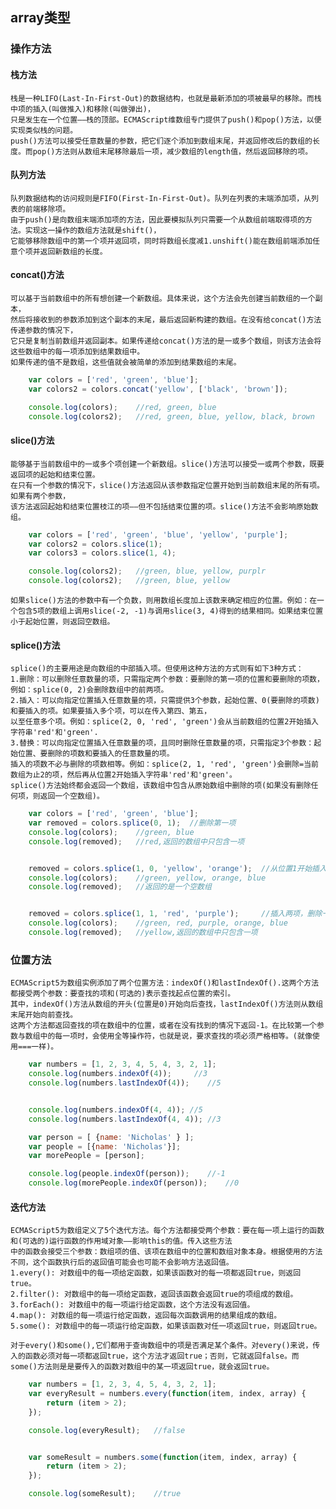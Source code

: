 ## array类型
### 操作方法
#### 栈方法
    栈是一种LIFO(Last-In-First-Out)的数据结构，也就是最新添加的项被最早的移除。而栈中项的插入(叫做推入)和移除(叫做弹出)，  
    只是发生在一个位置——栈的顶部。ECMAScript维数组专门提供了push()和pop()方法，以便实现类似栈的问题。
    push()方法可以接受任意数量的参数，把它们逐个添加到数组末尾，并返回修改后的数组的长度。而pop()方法则从数组末尾移除最后一项，减少数组的length值，然后返回移除的项。
#### 队列方法
    队列数据结构的访问规则是FIFO(First-In-First-Out)。队列在列表的末端添加项，从列表的前端移除项。  
    由于push()是向数组末端添加项的方法，因此要模拟队列只需要一个从数组前端取得项的方法。实现这一操作的数组方法就是shift()，  
    它能够移除数组中的第一个项并返回项，同时将数组长度减1.unshift()能在数组前端添加任意个项并返回新数组的长度。
#### concat()方法
    可以基于当前数组中的所有想创建一个新数组。具体来说，这个方法会先创建当前数组的一个副本，  
    然后将接收到的参数添加到这个副本的末尾，最后返回新构建的数组。在没有给concat()方法传递参数的情况下，  
    它只是复制当前数组并返回副本。如果传递给concat()方法的是一或多个数组，则该方法会将这些数组中的每一项添加到结果数组中。  
    如果传递的值不是数组，这些值就会被简单的添加到结果数组的末尾。
```javascript
    var colors = ['red', 'green', 'blue'];
    var colors2 = colors.concat('yellow', ['black', 'brown']);

    console.log(colors);    //red, green, blue
    console.log(colors2);   //red, green, blue, yellow, black, brown
```
#### slice()方法
    能够基于当前数组中的一或多个项创建一个新数组。slice()方法可以接受一或两个参数，既要返回项的起始和结束位置。  
    在只有一个参数的情况下，slice()方法返回从该参数指定位置开始到当前数组末尾的所有项。如果有两个参数，  
    该方法返回起始和结束位置枝江的项——但不包括结束位置的项。slice()方法不会影响原始数组。
```javascript
    var colors = ['red', 'green', 'blue', 'yellow', 'purple'];
    var colors2 = colors.slice(1);
    var colors3 = colors.slice(1, 4);

    console.log(colors2);   //green, blue, yellow, purplr
    console.log(colors2);   //green, blue, yellow
```
    如果slice()方法的参数中有一个负数，则用数组长度加上该数来确定相应的位置。例如：在一个包含5项的数组上调用slice(-2, -1)与调用slice(3, 4)得到的结果相同。如果结束位置小于起始位置，则返回空数组。

#### splice()方法
    splice()的主要用途是向数组的中部插入项。但使用这种方法的方式则有如下3种方式：     
    1.删除：可以删除任意数量的项，只需指定两个参数：要删除的第一项的位置和要删除的项数，例如：splice(0, 2)会删除数组中的前两项。
    2.插入：可以向指定位置插入任意数量的项，只需提供3个参数，起始位置、0(要删除的项数)和要插入的项。如果要插入多个项，可以在传入第四、第五，  
    以至任意多个项。例如：splice(2, 0, 'red', 'green')会从当前数组的位置2开始插入字符串'red'和'green'.
    3.替换：可以向指定位置插入任意数量的项，且同时删除任意数量的项，只需指定3个参数：起始位置、要删除的项数和要插入的任意数量的项。  
    插入的项数不必与删除的项数相等。例如：splice(2, 1, 'red', 'green')会删除=当前数组为止2的项，然后再从位置2开始插入字符串'red'和'green'。  
    splice()方法始终都会返回一个数组，该数组中包含从原始数组中删除的项(如果没有删除任何项，则返回一个空数组)。
```javascript
    var colors = ['red', 'green', 'blue'];
    var removed = colors.splice(0, 1);  //删除第一项
    console.log(colors);    //green, blue
    console.log(removed);   //red,返回的数组中只包含一项


    removed = colors.splice(1, 0, 'yellow', 'orange');  //从位置1开始插入两项
    console.log(colors);    //green, yellow, orange, blue
    console.log(removed);   //返回的是一个空数组


    removed = colors.splice(1, 1, 'red', 'purple');     //插入两项，删除一项
    console.log(colors);    //green, red, purple, orange, blue
    console.log(removed);   //yellow,返回的数组中只包含一项
```

### 位置方法
    ECMAScript5为数组实例添加了两个位置方法：indexOf()和lastIndexOf().这两个方法都接受两个参数：要查找的项和(可选的)表示查找起点位置的索引。  
    其中，indexOf()方法从数组的开头(位置是0)开始向后查找，lastIndexOf()方法则从数组末尾开始向前查找。  
    这两个方法都返回查找的项在数组中的位置，或者在没有找到的情况下返回-1。在比较第一个参数与数组中的每一项时，会使用全等操作符，也就是说，要求查找的项必须严格相等。(就像使用===一样)。
```javascript
    var numbers = [1, 2, 3, 4, 5, 4, 3, 2, 1];
    console.log(numbers.indexOf(4));     //3
    console.log(numbers.lastIndexOf(4));    //5


    console.log(numbers.indexOf(4, 4)); //5
    console.log(numbers.lastIndexOf(4, 4)); //3

    var person = [ {name: 'Nicholas' } ];
    var people = [{name: 'Nicholas'}];
    var morePeople = [person];

    console.log(people.indexOf(person));    //-1
    console.log(morePeople.indexOf(person));    //0
```

#### 迭代方法
    ECMAScript5为数组定义了5个迭代方法。每个方法都接受两个参数：要在每一项上运行的函数和(可选的)运行函数的作用域对象——影响this的值。传入这些方法  
    中的函数会接受三个参数：数组项的值、该项在数组中的位置和数组对象本身。根据使用的方法不同，这个函数执行后的返回值可能会也可能不会影响方法返回值。
    1.every(): 对数组中的每一项给定函数，如果该函数对的每一项都返回true，则返回true。
    2.filter(): 对数组中的每一项给定函数，返回该函数会返回true的项组成的数组。
    3.forEach(): 对数组中的每一项运行给定函数，这个方法没有返回值。
    4.map(): 对数组的每一项运行给定函数，返回每次函数调用的结果组成的数组。
    5.some(): 对数组中的每一项运行给定函数，如果该函数对任一项返回true，则返回true。

    对于every()和some(),它们都用于查询数组中的项是否满足某个条件。对every()来说，传入的函数必须对每一项都返回true，这个方法才返回true；否则，它就返回false。而some()方法则是是要传入的函数对数组中的某一项返回true，就会返回true。
```javascript
    var numbers = [1, 2, 3, 4, 5, 4, 3, 2, 1];
    var everyResult = numbers.every(function(item, index, array) {
        return (item > 2);
    });

    console.log(everyResult);   //false


    var someResult = numbers.some(function(item, index, array) {
        return (item > 2);
    });

    console.log(someResult);    //true
```